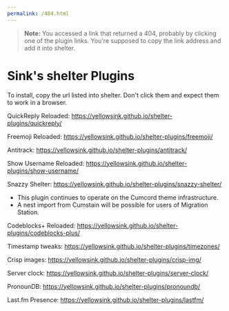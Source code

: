 ```yaml
---
permalink: /404.html
---
```

> **Note:** You accessed a link that returned a 404, probably by clicking one of the plugin links. You're supposed to copy the link address and add it into shelter.

# Sink's shelter Plugins

To install, copy the url listed into shelter.
Don't click them and expect them to work in a browser.

QuickReply Reloaded: https://yellowsink.github.io/shelter-plugins/quickreply/

Freemoji Reloaded: https://yellowsink.github.io/shelter-plugins/freemoji/

Antitrack: https://yellowsink.github.io/shelter-plugins/antitrack/

Show Username Reloaded: https://yellowsink.github.io/shelter-plugins/show-username/

Snazzy Shelter: https://yellowsink.github.io/shelter-plugins/snazzy-shelter/
 * This plugin continues to operate on the Cumcord theme infrastructure.
 * A nest import from Cumstain will be possible for users of Migration Station.

Codeblocks+ Reloaded: https://yellowsink.github.io/shelter-plugins/codeblocks-plus/

Timestamp tweaks: https://yellowsink.github.io/shelter-plugins/timezones/

Crisp images: https://yellowsink.github.io/shelter-plugins/crisp-img/

Server clock: https://yellowsink.github.io/shelter-plugins/server-clock/

PronounDB: https://yellowsink.github.io/shelter-plugins/pronoundb/

Last.fm Presence: https://yellowsink.github.io/shelter-plugins/lastfm/
